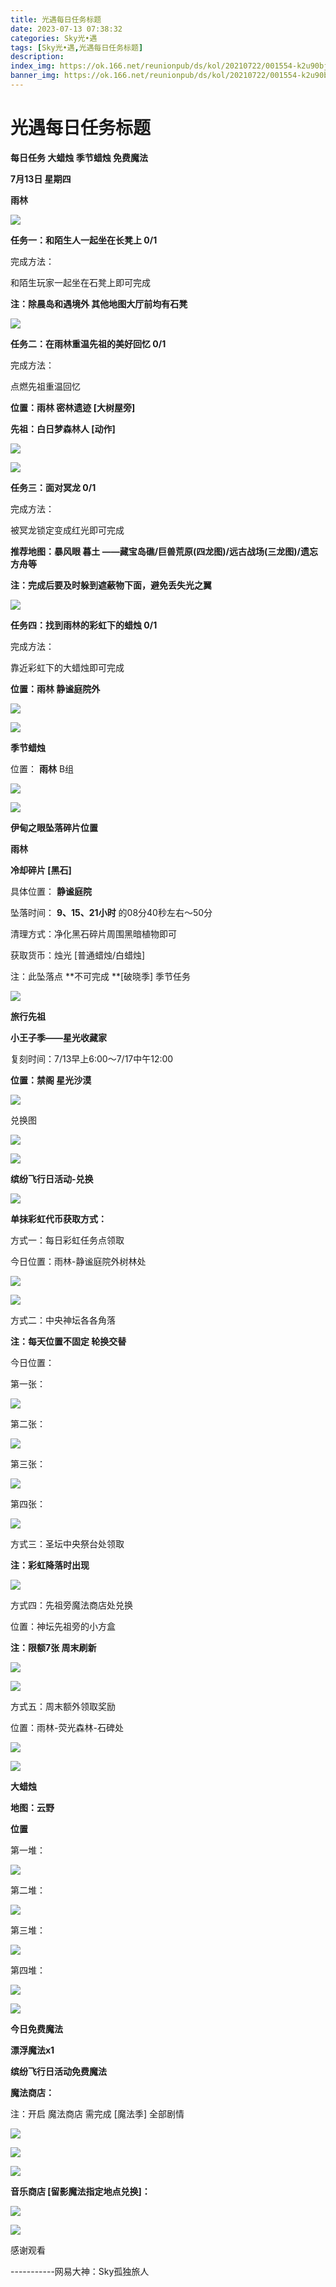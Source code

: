 ```yaml
---
title: 光遇每日任务标题
date: 2023-07-13 07:38:32
categories: Sky光•遇
tags: [Sky光•遇,光遇每日任务标题]
description: 
index_img: https://ok.166.net/reunionpub/ds/kol/20210722/001554-k2u90bj7ay.png?imageView&thumbnail=600x0&type=jpg
banner_img: https://ok.166.net/reunionpub/ds/kol/20210722/001554-k2u90bj7ay.png?imageView&thumbnail=600x0&type=jpg
---
```

# 光遇每日任务标题
**每日任务 大蜡烛 季节蜡烛 免费魔法**

 **7月13日 星期四**

 **雨林**

![](https://img.166.net/reunionpub/ds/kol/20230713/013322-s6hpv0ul7a.jpg)

 **任务一：和陌生人一起坐在长凳上 0/1**

完成方法：

和陌生玩家一起坐在石凳上即可完成

 **注：除晨岛和遇境外 其他地图大厅前均有石凳**

![](https://img.166.net/reunionpub/ds/kol/20230713/001317-lmhuks7r4p.jpeg)

 **任务二：在雨林重温先祖的美好回忆 0/1**

完成方法：

点燃先祖重温回忆

 **位置：雨林 密林遗迹 [大树屋旁]**

 **先祖：白日梦森林人 [动作]**

![](https://img.166.net/reunionpub/ds/kol/20230713/001517-htcmwdqs37.jpg)

![](https://img.166.net/reunionpub/ds/kol/20230713/001525-sz3bhrwnuq.jpeg)

 **任务三：面对冥龙 0/1**

完成方法：

被冥龙锁定变成红光即可完成

 **推荐地图：暴风眼 暮土 ——藏宝岛礁/巨兽荒原(四龙图)/远古战场(三龙图)/遗忘方舟等**

 **注：完成后要及时躲到遮蔽物下面，避免丢失光之翼**

![](https://img.166.net/reunionpub/ds/kol/20230713/001545-a4nkwjue2o.jpg)

 **任务四：找到雨林的彩虹下的蜡烛 0/1**

完成方法：

靠近彩虹下的大蜡烛即可完成

 **位置：雨林 静谧庭院外**

![](https://img.166.net/reunionpub/ds/kol/20230713/001703-cosdt1v7nf.jpeg)

![](https://img.166.net/reunionpub/ds/kol/20230502/053253-tkp31d0r2j.png)

 **季节蜡烛**

位置： **雨林**  B组

![](https://img.166.net/reunionpub/ds/kol/20230712/234818-is9ey74prd.png)

![](https://img.166.net/reunionpub/ds/kol/20230501/003537-boqnslm12s.png)

 **伊甸之眼坠落碎片位置**

 **雨林**

 **冷却碎片 [黑石]**

具体位置： **静谧庭院**

坠落时间： **9、15、21小时** 的08分40秒左右～50分

清理方式：净化黑石碎片周围黑暗植物即可

获取货币：烛光 [普通蜡烛/白蜡烛]

注：此坠落点 **不可完成  **[破晓季] 季节任务

![](https://img.166.net/reunionpub/ds/kol/20230501/003537-boqnslm12s.png)

 **旅行先祖**

 **小王子季——星光收藏家**

复刻时间：7/13早上6:00～7/17中午12:00

 **位置：禁阁 星光沙漠**

![](https://img.166.net/reunionpub/ds/kol/20230712/001753-zr3og9y4h6.jpeg)

兑换图

![](https://img.166.net/reunionpub/ds/kol/20230712/010226-v2zp90e1u6.jpg)

![](https://img.166.net/reunionpub/ds/kol/20230501/003537-boqnslm12s.png)

 **缤纷飞行日活动-兑换**

![](https://img.166.net/reunionpub/ds/kol/20230713/014857-dlmstswin1.jpeg)

 **单抹彩虹代币获取方式：**

方式一：每日彩虹任务点领取

今日位置：雨林-静谧庭院外树林处

![](https://img.166.net/reunionpub/ds/kol/20230713/020536-yiz4fb67cl.jpeg)

![](https://img.166.net/reunionpub/ds/kol/20230713/022029-hut3ps1wrd.jpg)

方式二：中央神坛各各角落  

 **注：每天位置不固定 轮换交替**

今日位置：

第一张：

![](https://img.166.net/reunionpub/ds/kol/20230713/025833-za327s4os6.jpg)

第二张：

![](https://img.166.net/reunionpub/ds/kol/20230713/021515-hjz5sgftds.jpg)

第三张：

![](https://img.166.net/reunionpub/ds/kol/20230713/025148-7cgupo2n1e.jpg)

第四张：

![](https://img.166.net/reunionpub/ds/kol/20230713/031036-qysomd1r9c.jpg)

方式三：圣坛中央祭台处领取

 **注：彩虹降落时出现**

![](https://img.166.net/reunionpub/ds/kol/20230713/024035-phntvjkqdo.jpg)

方式四：先祖旁魔法商店处兑换

位置：神坛先祖旁的小方盒

 **注：限额7张   周末刷新**

![](https://img.166.net/reunionpub/ds/kol/20230713/033315-nm7t0rs534.jpg)

![](https://img.166.net/reunionpub/ds/kol/20230713/033324-s09z57av3g.jpg)

方式五：周末额外领取奖励

位置：雨林-荧光森林-石碑处

![](https://img.166.net/reunionpub/ds/kol/20230713/033553-7fh3edsapl.jpg)

![](https://img.166.net/reunionpub/ds/kol/20230713/004756-72in0s1sat.png)

 **大蜡烛**

 **地图：云野**

 **位置**

第一堆：

![](https://img.166.net/reunionpub/ds/kol/20230712/235033-iw56sfsnva.jpeg)

第二堆：

![](https://img.166.net/reunionpub/ds/kol/20230712/235041-c25yto0s4v.jpeg)

第三堆：

![](https://img.166.net/reunionpub/ds/kol/20230712/235048-zbnsrv7jsp.jpeg)

第四堆：

![](https://img.166.net/reunionpub/ds/kol/20230712/235055-qievhfcbw8.jpeg)

![](https://img.166.net/reunionpub/ds/kol/20221018/100256-wzutnocka0.png)

 **今日免费魔法**

 **漂浮魔法x1**

 **缤纷飞行日活动免费魔法**

 **魔法商店：**

注：开启 魔法商店 需完成 [魔法季] 全部剧情

![](https://img.166.net/reunionpub/ds/kol/20221018/100559-oibznvdtus.png)

![](https://img.166.net/reunionpub/ds/kol/20230712/235114-04ysh2cep8.jpeg)

![](https://img.166.net/reunionpub/ds/kol/20230713/034722-t83941abyu.jpeg)

 **音乐商店 [留影魔法指定地点兑换]：**

![](https://img.166.net/reunionpub/ds/kol/20230626/003038-v7g35j86zs.jpeg)

![](https://img.166.net/reunionpub/ds/kol/20230502/235738-ls601349yq.png)

感谢观看

\-----------网易大神：Sky孤独旅人

